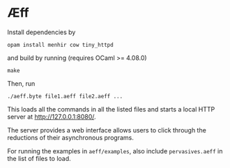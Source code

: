 # Æff

Install dependencies by

    opam install menhir cow tiny_httpd

and build by running (requires OCaml >= 4.08.0)

    make

Then, run

    ./aeff.byte file1.aeff file2.aeff ...

This loads all the commands in all the listed files and starts a local HTTP server at http://127.0.0.1:8080/.

The server provides a web interface allows users to click through the reductions of their asynchronous programs. 

For running the examples in `aeff/examples`, also include `pervasives.aeff` in the list of files to load.
